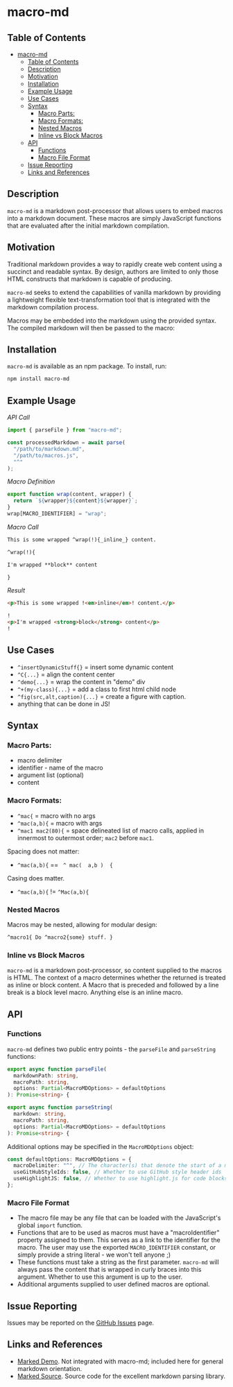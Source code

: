 # macro-md

## Table of Contents

- [macro-md](#macro-md)
  - [Table of Contents](#table-of-contents)
  - [Description](#description)
  - [Motivation](#motivation)
  - [Installation](#installation)
  - [Example Usage](#example-usage)
  - [Use Cases](#use-cases)
  - [Syntax](#syntax)
    - [Macro Parts:](#macro-parts)
    - [Macro Formats:](#macro-formats)
    - [Nested Macros](#nested-macros)
    - [Inline vs Block Macros](#inline-vs-block-macros)
  - [API](#api)
    - [Functions](#functions)
    - [Macro File Format](#macro-file-format)
  - [Issue Reporting](#issue-reporting)
  - [Links and References](#links-and-references)

## Description

`macro-md` is a markdown post-processor that allows users to embed macros into a markdown document. These macros are simply JavaScript functions that are evaluated after the initial markdown compilation.

## Motivation

Traditional markdown provides a way to rapidly create web content using a succinct and readable syntax. By design, authors are limited to only those HTML constructs that markdown is capable of producing.

`macro-md` seeks to extend the capabilities of vanilla markdown by providing a lightweight flexible text-transformation tool that is integrated with the markdown compilation process.

Macros may be embedded into the markdown using the provided syntax. The compiled markdown will then be passed to the macro:

## Installation

`macro-md` is available as an npm package. To install, run:

```bash
npm install macro-md
```

## Example Usage

_API Call_

```javascript
import { parseFile } from "macro-md";

const processedMarkdown = await parse(
  "/path/to/markdown.md",
  "/path/to/macros.js",
  "^"
);
```

_Macro Definition_

```javascript
export function wrap(content, wrapper) {
  return `${wrapper}${content}${wrapper}`;
}
wrap[MACRO_IDENTIFIER] = "wrap";
```

_Macro Call_

```markdown
This is some wrapped ^wrap(!){_inline_} content.

^wrap(!){

I'm wrapped **block** content

}
```

_Result_

```html
<p>This is some wrapped !<em>inline</em>! content.</p>

!
<p>I'm wrapped <strong>block</strong> content</p>
!
```

## Use Cases

- `^insertDynamicStuff{}` = insert some dynamic content
- `^C{...}` = align the content center
- `^demo{...}` = wrap the content in "demo" div
- `^+(my-class){...}` = add a class to first html child node
- `^fig(src,alt,caption){...}` = create a figure with caption.
- anything that can be done in JS!

## Syntax

### Macro Parts:

- macro delimiter
- identifier - name of the macro
- argument list (optional)
- content

### Macro Formats:

- `^mac{` = macro with no args
- `^mac(a,b){` = macro with args
- `^mac1 mac2(80){` = space delineated list of macro calls, applied in innermost to outermost order; `mac2` before `mac1`.

Spacing does not matter:

- `^mac(a,b){` == ` ^ mac(  a,b )  {`

Casing does matter.

- `^mac(a,b){` != `^Mac(a,b){`

### Nested Macros

Macros may be nested, allowing for modular design:

```markdown
^macro1{ Do ^macro2{some} stuff. }
```

### Inline vs Block Macros

`macro-md` is a markdown post-processor, so content supplied to the macros is HTML. The context of a macro determines whether the returned is treated as inline or block content. A Macro that is preceded and followed by a line break is a block level macro. Anything else is an inline macro.

## API

### Functions

`macro-md` defines two public entry points - the `parseFile` and `parseString` functions:

```typescript
export async function parseFile(
  markdownPath: string,
  macroPath: string,
  options: Partial<MacroMDOptions> = defaultOptions
): Promise<string> {
```

```typescript
export async function parseString(
  markdown: string,
  macroPath: string,
  options: Partial<MacroMDOptions> = defaultOptions
): Promise<string> {
```

Additional options may be specified in the `MacroMDOptions` object:

```typescript
const defaultOptions: MacroMDOptions = {
  macroDelimiter: "^", // The character(s) that denote the start of a macro
  useGitHubStyleIds: false, // Whether to use GitHub style header ids
  useHighlightJS: false, // Whether to use highlight.js for code blocks
};
```

### Macro File Format

- The macro file may be any file that can be loaded with the JavaScript's global `import` function.
- Functions that are to be used as macros must have a "macroIdentifier" property assigned to them. This serves as a link to the identifier for the macro. The user may use the exported `MACRO_IDENTIFIER` constant, or simply provide a string literal - we won't tell anyone ;)
- These functions must take a string as the first parameter. `macro-md` will always pass the content that is wrapped in curly braces into this argument. Whether to use this argument is up to the user.
- Additional arguments supplied to user defined macros are optional.

## Issue Reporting

Issues may be reported on the [GitHub Issues](https://github.com/mpjovanovich/macro-md/issues) page.

## Links and References

- [Marked Demo](https://marked.js.org/demo). Not integrated with macro-md; included here for general markdown orientation.
- [Marked Source](https://github.com/markedjs/marked). Source code for the excellent markdown parsing library.
